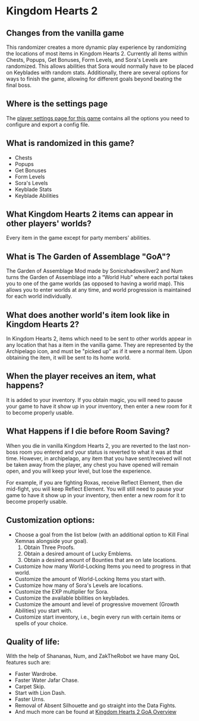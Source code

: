 # Kingdom Hearts 2

<h2 style="text-transform:none";>Changes from the vanilla game</h2>

This randomizer creates a more dynamic play experience by randomizing the locations of most items in Kingdom Hearts 2. Currently all items within Chests, Popups, Get Bonuses, Form Levels, and Sora's Levels are randomized. This allows abilities that Sora would normally have to be placed on Keyblades with random stats. Additionally, there are several options for ways to finish the game, allowing for different goals beyond beating the final boss.

<h2 style="text-transform:none";>Where is the settings page</h2>

The [player settings page for this game](../player-settings) contains all the options you need to configure and export a config file.


<h2 style="text-transform:none";>What is randomized in this game?</h2>


- Chests
- Popups
- Get Bonuses
- Form Levels
- Sora's Levels
- Keyblade Stats
- Keyblade Abilities

<h2 style="text-transform:none";>What Kingdom Hearts 2 items can appear in other players' worlds?</h2>


Every item in the game except for party members' abilities.

<h2 style="text-transform:none";>What is The Garden of Assemblage "GoA"?</h2>


The Garden of Assemblage Mod made by Sonicshadowsilver2 and Num turns the Garden of Assemblage into a “World Hub” where each portal takes you to one of the game worlds (as opposed to having a world map). This allows you to enter worlds at any time, and world progression is maintained for each world individually.

<h2 style="text-transform:none";>What does another world's item look like in Kingdom Hearts 2?</h2>


In Kingdom Hearts 2, items which need to be sent to other worlds appear in any location that has a item in the vanilla game. They are represented by the Archipelago icon, and must be "picked up" as if it were a normal item. Upon obtaining the item, it will be sent to its home world.

<h2 style="text-transform:none";>When the player receives an item, what happens?</h2>


It is added to your inventory. If you obtain magic, you will need to pause your game to have it show up in your inventory, then enter a new room for it to become properly usable.

<h2 style="text-transform:none";>What Happens if I die before Room Saving?</h2>


When you die in vanilla Kingdom Hearts 2, you are reverted to the last non-boss room you entered and your status is reverted to what it was at that time. However, in archipelago, any item that you have sent/received will not be taken away from the player, any chest you have opened will remain open, and you will keep your level, but lose the experience.


For example, if you are fighting Roxas, receive Reflect Element, then die mid-fight, you will keep Reflect Element. You will still need to pause your game to have it show up in your inventory, then enter a new room for it to become properly usable.

<h2 style="text-transform:none";>Customization options:</h2>


- Choose a goal from the list below (with an additional option to Kill Final Xemnas alongside your goal).
    1. Obtain Three Proofs.
    2. Obtain a desired amount of Lucky Emblems.
    3. Obtain a desired amount of Bounties that are on late locations.
- Customize how many World-Locking Items you need to progress in that world.
- Customize the amount of World-Locking Items you start with.
- Customize how many of Sora's Levels are locations.
- Customize the EXP multiplier for Sora.
- Customize the available bbilities on keyblades.
- Customize the amount and level of progressive movement (Growth Abilities) you start with.
- Customize start inventory, i.e., begin every run with certain items or spells of your choice.

<h2 style="text-transform:none";>Quality of life:</h2>


With the help of Shananas, Num, and ZakTheRobot we have many QoL features such are:


- Faster Wardrobe.
- Faster Water Jafar Chase.
- Carpet Skip.
- Start with Lion Dash.
- Faster Urns.
- Removal of Absent Silhouette and go straight into the Data Fights.
- And much more can be found at [Kingdom Hearts 2 GoA Overview](https://tommadness.github.io/KH2Randomizer/overview/)

